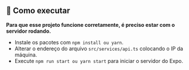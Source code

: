 ## 🚀 Como executar

**Para que esse projeto funcione corretamente, é preciso estar com o servidor rodando.**

- Instale os pacotes com `npm install ou yarn`.
- Alterar o endereço do arquivo `src/services/api.ts` colocando o IP da máquina.
- Execute `npm run start ou yarn start` para iniciar o servidor do Expo.
